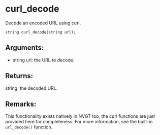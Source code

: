 # curl_decode
Decode an encoded URL using curl.

`string curl_decode(string url);`

## Arguments:
* string url: the URL to decode.

## Returns:
string: the decoded URL.

## Remarks:
This functionality exists natively in NVGT too, the curl functions are just provided here for completeness. For more information, see the built-in `url_decode()` function.
